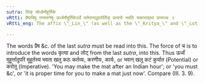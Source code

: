 ```yaml
---
sutra: लिङ् चोर्ध्वमौहूर्तिके
vRtti: प्रैषादिषु गम्यमानेषु ऊर्ध्वमौहूर्तिकेऽर्थे वर्तमानाद्धातोर्लिङ् प्रत्ययो भवति चकाराद्यथा प्राप्तञ्च ॥
vRtti_eng: The affix \"_Lin_\" (as well as the \"_Kritya_\" and \"_Lot_\") is used (under similar circumstances in the sense of direction, permission &c.) when the time is future by a _Muhurta_ (48 minutes or an Indian hour); (or the Potential may be used as well, when it signifies \"at this very moment\").

---
```

The words प्रैष &c. of the last _sutra_ must be read into this. The force of च is to introduce the words कृत्या and लोट् from the last _sutra_, into this. Thus ऊर्ध्वं मुहूर्त्तादुपरि मुहूर्तस्य भवता खलु कठः कर्तव्यः, करणीयः, कार्यः, or भवान् खलु कटं कुर्यात (Potential) or करोतु (Imperative). 'You may make the mat after an Indian hour'; or 'you must &c', or 'it is proper time for you to make a mat just now'. Compare (III. 3. 9).